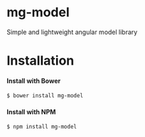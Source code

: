 # mg-model
Simple and lightweight angular model library

# Installation

#### Install with Bower
```sh
$ bower install mg-model
```

#### Install with NPM

```sh
$ npm install mg-model
```

